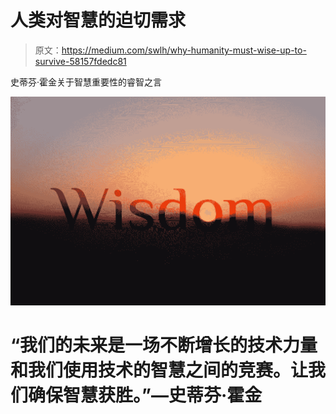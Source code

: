 # 人类对智慧的迫切需求

> 原文：<https://medium.com/swlh/why-humanity-must-wise-up-to-survive-58157fdedc81>

史蒂芬·霍金关于智慧重要性的睿智之言

![](img/81bbeeb25c9f977124653285c8102238.png)

# “我们的未来是一场不断增长的技术力量和我们使用技术的智慧之间的竞赛。让我们确保智慧获胜。”—史蒂芬·霍金